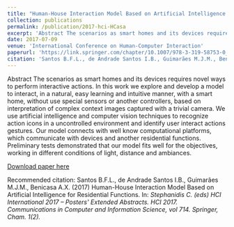 ```yaml
---
title: "Human-House Interaction Model Based on Artificial Intelligence for Residential Functions"
collection: publications
permalink: /publication/2017-hci-HCasa
excerpt: 'Abstract The scenarios as smart homes and its devices requires novel ways to perform  interactive actions. In this work we explore and develop a model to interact, in a natural,  easy learning and intuitive manner, with a smart home, without use special sensors or  another controllers, based on interpretation of complex context images captured with a trivial  camera. We use artificial intelligence and computer vision techniques to recognize action  icons in a uncontrolled environment and identify user interact actions gestures. Our model  connects with well know computational platforms, which communicate with devices and  another residential functions. Preliminary tests demonstrated that our model fits well for the  objectives, working in different conditions of light, distance and ambiances.'
date: 2017-07-09
venue: 'International Conference on Human-Computer Interaction'
paperurl: 'https://link.springer.com/chapter/10.1007/978-3-319-58753-0_51'
citation: 'Santos B.F.L., de Andrade Santos I.B., Guimarães M.J.M., Benicasa A.X. (2017) Human-House Interaction Model Based on Artificial Intelligence for Residential Functions. In: <i> Stephanidis C. (eds) HCI International 2017 – Posters' Extended Abstracts. HCI 2017. Communications in Computer and Information Science, vol 714. Springer, Cham<i>. 1(2).
---
```

Abstract The scenarios as smart homes and its devices requires novel ways to perform  interactive actions. In this work we explore and develop a model to interact, in a natural,  easy learning and intuitive manner, with a smart home, without use special sensors or  another controllers, based on interpretation of complex context images captured with a trivial  camera. We use artificial intelligence and computer vision techniques to recognize action  icons in a uncontrolled environment and identify user interact actions gestures. Our model  connects with well know computational platforms, which communicate with devices and  another residential functions. Preliminary tests demonstrated that our model fits well for the  objectives, working in different conditions of light, distance and ambiances.

[Download paper here](https://link.springer.com/chapter/10.1007/978-3-319-58753-0_51)

Recommended citation: Santos B.F.L., de Andrade Santos I.B., Guimarães M.J.M., Benicasa A.X. (2017) Human-House Interaction Model Based on Artificial Intelligence for Residential Functions. In: <i> Stephanidis C. (eds) HCI International 2017 – Posters' Extended Abstracts. HCI 2017. Communications in Computer and Information Science, vol 714. Springer, Cham<i>. 1(2).
